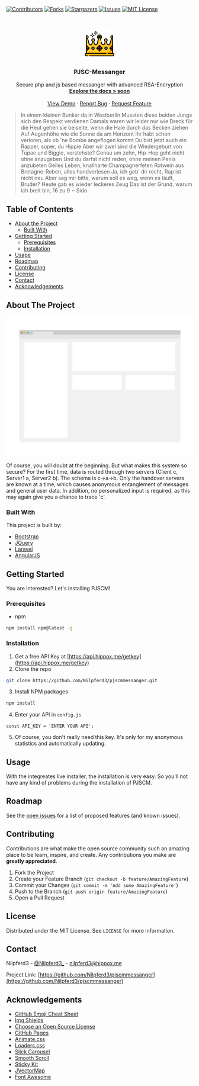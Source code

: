 [![Contributors][contributors-shield]][contributors-url]
[![Forks][forks-shield]][forks-url]
[![Stargazers][stars-shield]][stars-url]
[![Issues][issues-shield]][issues-url]
[![MIT License][license-shield]][license-url]



<br />
<p align="center">
  <a href="https://github.com/Nilpferd3/psjcmessanger">
    <img src="images/title.png" alt="Logo" width="80" height="80">
  </a>

  <h3 align="center">PJSC-Messanger</h3>

  <p align="center">
    Secure php and js based messanger with advanced RSA-Encryption
    <br />
    <a href="#"><strong>Explore the docs » soon</strong></a>
    <br />
    <br />
    <a href="https://github.com/Nilpferd3">View Demo</a>
    ·
    <a href="https://github.com/Nilpferd3/psjcmessanger/issues">Report Bug</a>
    ·
    <a href="https://github.com/Nilpferd3/psjcmessanger/issues">Request Feature</a>
  </p>
</p>

>In einem kleinen Bunker da in Westberlin
Mussten diese beiden Jungs sich den Respekt verdienen
Damals waren wir leider nur wie Dreck für die
Heut gehen sie beiseite, wenn die Haie durch das Becken ziehen
Auf Augenhöhe wie die Sonne da am Horizont
Ihr habt schon verloren, als ob 'ne Bombe angeflogen kommt
Du bist jetzt auch ein Rapper, super, du Hippie
Aber wir zwei sind die Wiedergeburt von Tupac und Biggie, verstehste?
Genau um zehn, Hip-Hop geht nicht ohne anzugeben
Und du darfst nicht reden, ohne meinen Penis anzubeten
Geiles Leben, knallharte Champagnerfeten
Rotwein aus Bretagne-Reben, alles handverlesen
Ja, ich geb' dir recht, Rap ist nicht neu
Aber sag mir bitte, warum soll es weg, wenn es läuft, Bruder?
Heute gab es wieder leckeres Zeug
Das ist der Grund, warum ich breit bin, 16 zu 9 ~ Sido


## Table of Contents

* [About the Project](#about-the-project)
  * [Built With](#built-with)
* [Getting Started](#getting-started)
  * [Prerequisites](#prerequisites)
  * [Installation](#installation)
* [Usage](#usage)
* [Roadmap](#roadmap)
* [Contributing](#contributing)
* [License](#license)
* [Contact](#contact)
* [Acknowledgements](#acknowledgements)


## About The Project

[![PJSCMScreenshoot][pjscm-screenshot]]()

Of course, you will doubt at the beginning. But what makes this system so secure? For the first time, data is routed through two servers (Client c, Server1 a, Server2 b). The schema is c->a->b. Only the handover servers are known at a time, which causes anonymous entanglement of messages and general user data. In addition, no personalized input is required, as this may again give you a chance to trace 'c'.

### Built With
This project is built by:
* [Bootstrap](https://getbootstrap.com)
* [JQuery](https://jquery.com)
* [Laravel](https://laravel.com)
* [AngularJS](https://angular.io)



## Getting Started

You are interested? Let's installing PJSCM!

### Prerequisites
* npm
```sh
npm install npm@latest -g
```

### Installation

1. Get a free API Key at [https://api.hippox.me/getkey](https://api.hippox.me/getkey)
2. Clone the repo
```sh
git clone https://github.com/Nilpferd3/pjscmmessanger.git
```
3. Install NPM packages
```sh
npm install
```
4. Enter your API in `config.js`
```JS
const API_KEY = 'ENTER YOUR API';
```
5. Of course, you don't really need this key. It's only for my anonymous statistics and
automatically updating.



## Usage

With the integreates live installer, the installation is very easy. So you'll not have any
kind of problems during the installation of PJSCM.


## Roadmap

See the [open issues](https://github.com/Nilpferd3/pjscmmessanger/issues) for a list of proposed features (and known issues).



## Contributing

Contributions are what make the open source community such an amazing place to be learn, inspire, and create. Any contributions you make are **greatly appreciated**.

1. Fork the Project
2. Create your Feature Branch (`git checkout -b feature/AmazingFeature`)
3. Commit your Changes (`git commit -m 'Add some AmazingFeature'`)
4. Push to the Branch (`git push origin feature/AmazingFeature`)
5. Open a Pull Request



## License

Distributed under the MIT License. See `LICENSE` for more information.



## Contact

Nilpferd3 - [@Nilpferd3_](https://twitter.com/Nilpferd3_) - nilpferd3@hippox.me

Project Link: [https://github.com/Nilpferd3/pjscmmessanger](https://github.com/Nilpferd3/pjscmmessanger)



## Acknowledgements
* [GitHub Emoji Cheat Sheet](https://www.webpagefx.com/tools/emoji-cheat-sheet)
* [Img Shields](https://shields.io)
* [Choose an Open Source License](https://choosealicense.com)
* [GitHub Pages](https://pages.github.com)
* [Animate.css](https://daneden.github.io/animate.css)
* [Loaders.css](https://connoratherton.com/loaders)
* [Slick Carousel](https://kenwheeler.github.io/slick)
* [Smooth Scroll](https://github.com/cferdinandi/smooth-scroll)
* [Sticky Kit](http://leafo.net/sticky-kit)
* [JVectorMap](http://jvectormap.com)
* [Font Awesome](https://fontawesome.com)





<!-- MARKDOWN LINKS & IMAGES -->
<!-- https://www.markdownguide.org/basic-syntax/#reference-style-links -->
[contributors-shield]: https://img.shields.io/github/contributors/Nilpferd3/psjcmessanger.svg?style=flat-square
[contributors-url]: https://github.com/Nilpferd3/psjcmessanger/graphs/contributors
[forks-shield]: https://img.shields.io/github/forks/Nilpferd3/psjcmessanger.svg?style=flat-square
[forks-url]: https://github.com/Nilpferd3/psjcmessanger/network/members
[stars-shield]: https://img.shields.io/github/stars/othneildrew/Best-README-Template.svg?style=flat-square
[stars-url]: https://github.com/Nilpferd3/psjcmessanger/stargazers
[issues-shield]: https://img.shields.io/github/issues/othneildrew/Best-README-Template.svg?style=flat-square
[issues-url]: https://github.com/Nilpferd3/psjcmessanger/issues
[license-shield]: https://img.shields.io/github/license/Nilpferd3/psjcmessanger.svg?style=flat-square
[license-url]: https://github.com/Nilpferd3/psjcmessanger/blob/master/LICENSE.txt
[pjscm-screenshot]: images/screenshot.png

